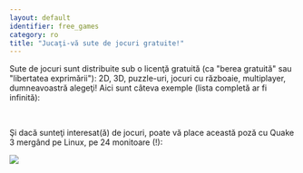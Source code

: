 ```yaml
---
layout: default
identifier: free_games
category: ro
title: "Jucaţi-vă sute de jocuri gratuite!"
---
```


Sute de jocuri sunt distribuite sub o licenţă gratuită (ca "berea gratuită" sau "libertatea exprimării"): 2D, 3D, puzzle-uri, jocuri cu războaie, multiplayer, dumneavoastră alegeţi! Aici sunt câteva exemple (lista completă ar fi infinită): 

<div id="items">



<br class="clearboth" />


Şi dacă sunteţi interesat(ă) de jocuri, poate vă place această poză cu Quake 3 mergând pe Linux, pe 24 monitoare (!): 

<a href="/img/quake_24_screens.jpg"><img src="/img/quake_24_screens_thumbnail.jpg" /></a>




